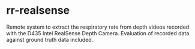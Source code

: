 # rr-realsense
Remote system to extract the respiratory rate from depth videos recorded with the D435 Intel RealSense Depth Camera. Evaluation of recorded data against ground truth data included.
